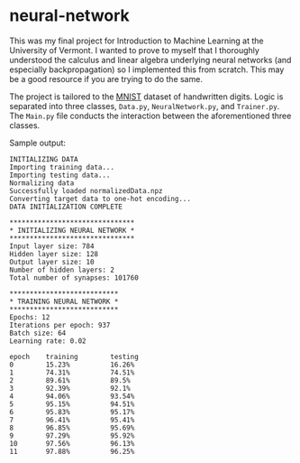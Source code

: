 # neural-network
This was my final project for Introduction to Machine Learning at the University of Vermont. I wanted to prove to myself that I thoroughly understood the calculus and linear algebra underlying neural networks (and especially backpropagation) so I implemented this from scratch. This may be a good resource if you are trying to do the same.

The project is tailored to the [MNIST](http://yann.lecun.com/exdb/mnist/) dataset of handwritten digits. Logic is separated into three classes, ```Data.py```, ```NeuralNetwork.py```, and ```Trainer.py```. The ```Main.py``` file conducts the interaction between the aforementioned three classes.

Sample output: 
```
INITIALIZING DATA
Importing training data...
Importing testing data...
Normalizing data
Successfully loaded normalizedData.npz
Converting target data to one-hot encoding...
DATA INITIALIZATION COMPLETE

*******************************
* INITIALIZING NEURAL NETWORK *
*******************************
Input layer size: 784
Hidden layer size: 128
Output layer size: 10
Number of hidden layers: 2
Total number of synapses: 101760

***************************
* TRAINING NEURAL NETWORK *
***************************
Epochs: 12
Iterations per epoch: 937
Batch size: 64
Learning rate: 0.02

epoch    training        testing
0        15.23%          16.26%
1        74.31%          74.51%
2        89.61%          89.5%
3        92.39%          92.1%
4        94.06%          93.54%
5        95.15%          94.51%
6        95.83%          95.17%
7        96.41%          95.41%
8        96.85%          95.69%
9        97.29%          95.92%
10       97.56%          96.13%
11       97.88%          96.25%
```
